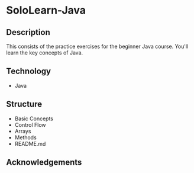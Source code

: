 # SoloLearn-Java #

## Description
This consists of the practice exercises for the beginner Java course. You'll learn the key concepts of Java.

## Technology
* Java

## Structure
* Basic Concepts
* Control Flow
* Arrays
* Methods
*  README.md

## Acknowledgements


